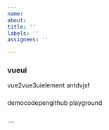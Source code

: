 ```yaml
---
name:
about:
title: ''
labels: ''
assignees: ''

---
```




### vueui
vue2vue3uielement antdvjsf

###


###


democodepengithub playground

###
....

